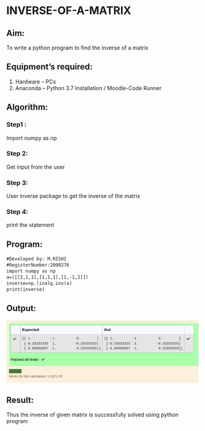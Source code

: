 # INVERSE-OF-A-MATRIX
## Aim:
To write a python program to find the inverse of a matrix
## Equipment’s required:
1. 	Hardware – PCs
2. 	Anaconda – Python 3.7 Installation / Moodle-Code Runner
## Algorithm:
### Step1 : 
Import numpy as np
### Step 2: 
Get input from the user
### Step 3: 
User inverse package to get the inverse of the matrix
### Step 4: 
print the statement

## Program:
```
#Developed by: M.RISHI
#RegisterNumber:2000276
import numpy as np
a=([[2,1,1],[1,1,1],[1,-1,2]])
inverse=np.linalg.inv(a)
print(inverse)
```
## Output:
![OUTPUT](/inverse_of_matrix.png)
## Result:
Thus the inverse of given matrix is successfully solved using python program

